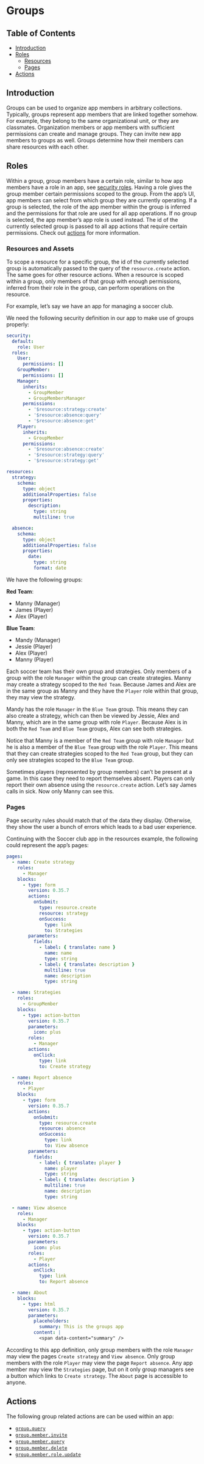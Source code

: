 # Groups

## Table of Contents

- [Introduction](#introduction)
- [Roles](#roles)
  - [Resources](#resources-and-assets)
  - [Pages](#pages)
- [Actions](#actions)

## Introduction

Groups can be used to organize app members in arbitrary collections. Typically, groups represent app
members that are linked together somehow. For example, they belong to the same organizational unit,
or they are classmates. Organization members or app members with sufficient permissions can create
and manage groups. They can invite new app members to groups as well. Groups determine how their
members can share resources with each other.

## Roles

Within a group, group members have a certain role, similar to how app members have a role in an app,
see [security roles](security.md#roles). Having a role gives the group member certain permissions
scoped to the group. From the app’s UI, app members can select from which group they are currently
operating. If a group is selected, the role of the app member within the group is inferred and the
permissions for that role are used for all app operations. If no group is selected, the app member’s
app role is used instead. The id of the currently selected group is passed to all app actions that
require certain permissions. Check out [actions](../actions/index.mdx) for more information.

### Resources and Assets

To scope a resource for a specific group, the id of the currently selected group is automatically
passed to the query of the `resource.create` action. The same goes for other resource actions. When
a resource is scoped within a group, only members of that group with enough permissions, inferred
from their role in the group, can perform operations on the resource.

For example, let’s say we have an app for managing a soccer club.

We need the following security definition in our app to make use of groups properly:

```yaml validate security-snippet
security:
  default:
    role: User
  roles:
    User:
      permissions: []
    GroupMember:
      permissions: []
    Manager:
      inherits:
        - GroupMember
        - GroupMembersManager
      permissions:
        - '$resource:strategy:create'
        - '$resource:absence:query'
        - '$resource:absence:get'
    Player:
      inherits:
        - GroupMember
      permissions:
        - '$resource:absence:create'
        - '$resource:strategy:query'
        - '$resource:strategy:get'
```

```yaml validate resources-snippet
resources:
  strategy:
    schema:
      type: object
      additionalProperties: false
      properties:
        description:
          type: string
          multiline: true

  absence:
    schema:
      type: object
      additionalProperties: false
      properties:
        date:
          type: string
          format: date
```

We have the following groups:

**Red Team**:

- Manny (Manager)
- James (Player)
- Alex (Player)

**Blue Team**:

- Mandy (Manager)
- Jessie (Player)
- Alex (Player)
- Manny (Player)

Each soccer team has their own group and strategies. Only members of a group with the role `Manager`
within the group can create strategies. Manny may create a strategy scoped to the `Red Team`.
Because James and Alex are in the same group as Manny and they have the `Player` role within that
group, they may view the strategy.

Mandy has the role `Manager` in the `Blue Team` group. This means they can also create a strategy,
which can then be viewed by Jessie, Alex and Manny, which are in the same group with role `Player`.
Because Alex is in both the `Red Team` and `Blue Team` groups, Alex can see both strategies.

Notice that Manny is a member of the `Red Team` group with role `Manager` but he is also a member of
the `Blue Team` group with the role `Player`. This means that they can create strategies scoped to
the `Red Team` group, but they can only see strategies scoped to the `Blue Team` group.

Sometimes players (represented by group members) can’t be present at a game. In this case they need
to report themselves absent. Players can only report their own absence using the `resource.create`
action. Let’s say James calls in sick. Now only Manny can see this.

### Pages

Page security rules should match that of the data they display. Otherwise, they show the user a
bunch of errors which leads to a bad user experience.

Continuing with the Soccer club app in the resources example, the following could represent the
app’s pages:

```yaml validate pages-snippet
pages:
  - name: Create strategy
    roles:
      - Manager
    blocks:
      - type: form
        version: 0.35.7
        actions:
          onSubmit:
            type: resource.create
            resource: strategy
            onSuccess:
              type: link
              to: Strategies
        parameters:
          fields:
            - label: { translate: name }
              name: name
              type: string
            - label: { translate: description }
              multiline: true
              name: description
              type: string

  - name: Strategies
    roles:
      - GroupMember
    blocks:
      - type: action-button
        version: 0.35.7
        parameters:
          icon: plus
        roles:
          - Manager
        actions:
          onClick:
            type: link
            to: Create strategy

  - name: Report absence
    roles:
      - Player
    blocks:
      - type: form
        version: 0.35.7
        actions:
          onSubmit:
            type: resource.create
            resource: absence
            onSuccess:
              type: link
              to: View absence
        parameters:
          fields:
            - label: { translate: player }
              name: player
              type: string
            - label: { translate: description }
              multiline: true
              name: description
              type: string

  - name: View absence
    roles:
      - Manager
    blocks:
      - type: action-button
        version: 0.35.7
        parameters:
          icon: plus
        roles:
          - Player
        actions:
          onClick:
            type: link
            to: Report absence

  - name: About
    blocks:
      - type: html
        version: 0.35.7
        parameters:
          placeholders:
            summary: This is the groups app
          content: |
            <span data-content="summary" />
```

According to this app definition, only group members with the role `Manager` may view the pages
`Create strategy` and `View absence`. Only group members with the role `Player` may view the page
`Report absence`. Any app member may view the `Strategies` page, but on it only group managers see a
button which links to `Create strategy`. The `About` page is accessible to anyone.

## Actions

The following group related actions are can be used within an app:

- [`group.query`](../actions/groups.mdx#groupquery)
- [`group.member.invite`](../actions/groups.mdx#groupmemberinvite)
- [`group.member.query`](../actions/groups.mdx#groupmemberquery)
- [`group.member.delete`](../actions/groups.mdx#groupmemberdelete)
- [`group.member.role.update`](../actions/groups.mdx#groupmemberroleupdate)
